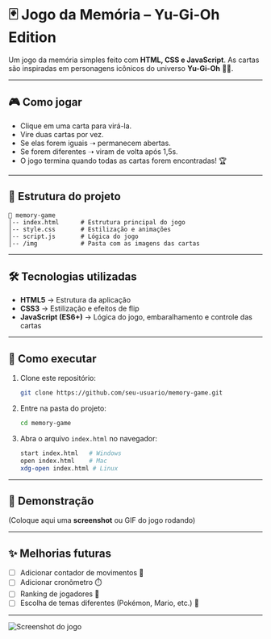 # 🃏 Jogo da Memória – Yu-Gi-Oh Edition

Um jogo da memória simples feito com **HTML, CSS e JavaScript**.
As cartas são inspiradas em personagens icônicos do universo **Yu-Gi-Oh** 🐉✨.

---

## 🎮 Como jogar

* Clique em uma carta para virá-la.
* Vire duas cartas por vez.
* Se elas forem iguais ➝ permanecem abertas.
* Se forem diferentes ➝ viram de volta após 1,5s.
* O jogo termina quando todas as cartas forem encontradas! 🏆

---

## 📂 Estrutura do projeto

```
📁 memory-game
│-- index.html      # Estrutura principal do jogo
│-- style.css       # Estilização e animações
│-- script.js       # Lógica do jogo
│-- /img            # Pasta com as imagens das cartas
```

---

## 🛠️ Tecnologias utilizadas

* **HTML5** → Estrutura da aplicação
* **CSS3** → Estilização e efeitos de flip
* **JavaScript (ES6+)** → Lógica do jogo, embaralhamento e controle das cartas

---

## 🚀 Como executar

1. Clone este repositório:

   ```bash
   git clone https://github.com/seu-usuario/memory-game.git
   ```

2. Entre na pasta do projeto:

   ```bash
   cd memory-game
   ```

3. Abra o arquivo `index.html` no navegador:

   ```bash
   start index.html   # Windows
   open index.html    # Mac
   xdg-open index.html # Linux
   ```

---

## 📸 Demonstração

(Coloque aqui uma **screenshot** ou GIF do jogo rodando)

---

## ✨ Melhorias futuras

* [ ] Adicionar contador de movimentos 🧮
* [ ] Adicionar cronômetro ⏱️
* [ ] Ranking de jogadores 🏅
* [ ] Escolha de temas diferentes (Pokémon, Mario, etc.) 🎨

---

![Screenshot do jogo](https://github.com/GustavoRT-debug/Bootcamp/blob/6690e03820f1174fde91f164199d3993529fff2a/Desenvolvendo%20um%20Jogo%20da%20Mem%C3%B3ria/Captura%20de%20tela%202025-09-23%20150411.png)


